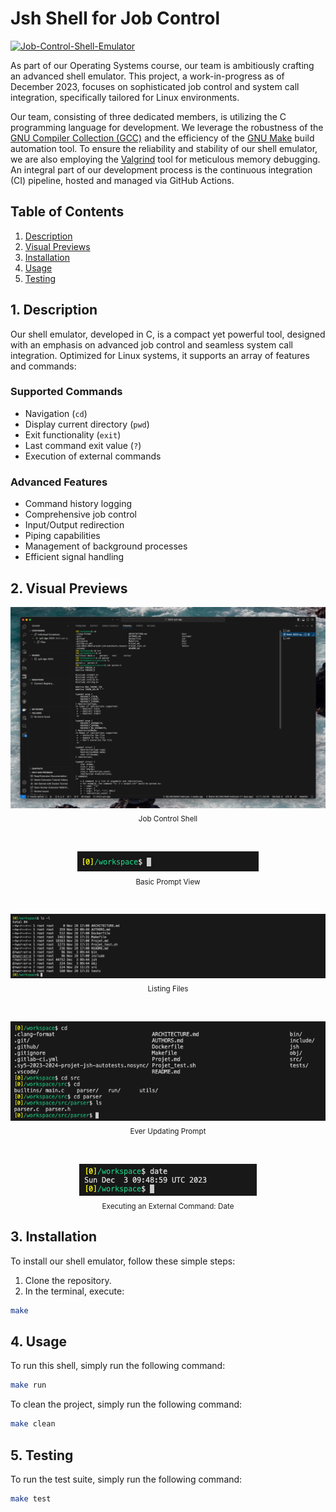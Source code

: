 # Jsh Shell for Job Control
[![Job-Control-Shell-Emulator](https://github.com/mathusanMe/Job-Control-Shell-Emulator/actions/workflows/main.yml/badge.svg)](https://github.com/mathusanMe/Job-Control-Shell-Emulator/actions/workflows/main.yml)

As part of our Operating Systems course, our team is ambitiously crafting an advanced shell emulator. This project, a work-in-progress as of December 2023, focuses on sophisticated job control and system call integration, specifically tailored for Linux environments.

Our team, consisting of three dedicated members, is utilizing the C programming language for development. We leverage the robustness of the [GNU Compiler Collection (GCC)](https://gcc.gnu.org/) and the efficiency of the [GNU Make](https://www.gnu.org/software/make/) build automation tool. To ensure the reliability and stability of our shell emulator, we are also employing the [Valgrind](https://valgrind.org/) tool for meticulous memory debugging. An integral part of our development process is the continuous integration (CI) pipeline, hosted and managed via GitHub Actions.

## Table of Contents
1. [Description](#description)
2. [Visual Previews](#visual-previews)
3. [Installation](#installation)
4. [Usage](#usage)
5. [Testing](#testing)

## 1. Description
Our shell emulator, developed in C, is a compact yet powerful tool, designed with an emphasis on advanced job control and seamless system call integration. Optimized for Linux systems, it supports an array of features and commands:

### Supported Commands
- Navigation (`cd`)
- Display current directory (`pwd`)
- Exit functionality (`exit`)
- Last command exit value (`?`)
- Execution of external commands

### Advanced Features
- Command history logging
- Comprehensive job control
- Input/Output redirection
- Piping capabilities
- Management of background processes
- Efficient signal handling

## 2. Visual Previews

<p align="center">
  <img src="images/SCR-20231203-0.png" alt="Job Control Shell">
  <br>
  <sub>Job Control Shell</sub>
</p>

<br>

<p align="center">
  <img src="images/SCR-20231203-1.png" alt="Basic Prompt View">
  <br>
  <sub>Basic Prompt View</sub>
</p>

<br>

<p align="center">
  <img src="images/SCR-20231203-2.png" alt="Listing Files">
  <br>
  <sub>Listing Files</sub>
</p>

<br>

<p align="center">
  <img src="images/SCR-20231203-3.png" alt="Ever Updating Prompt">
  <br>
  <sub>Ever Updating Prompt</sub>
</p>

<br>

<p align="center">
  <img src="images/SCR-20231203-4.png" alt="Executing an External Command: Date">
  <br>
  <sub>Executing an External Command: Date</sub>
</p>

## 3. Installation
To install our shell emulator, follow these simple steps:
1. Clone the repository.
2. In the terminal, execute:
```bash
make
```

## 4. Usage
To run this shell, simply run the following command:
```bash
make run
```

To clean the project, simply run the following command:
```bash
make clean
```

## 5. Testing
To run the test suite, simply run the following command:
```bash
make test
```
